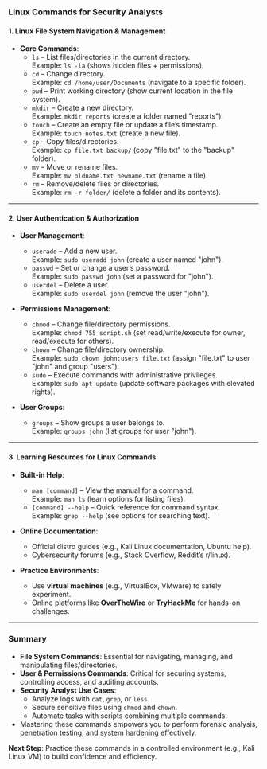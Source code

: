 ### **Linux Commands for Security Analysts**  

#### **1. Linux File System Navigation & Management**  
- **Core Commands**:  
  - `ls` – List files/directories in the current directory.  
    Example: `ls -la` (shows hidden files + permissions).  
  - `cd` – Change directory.  
    Example: `cd /home/user/Documents` (navigate to a specific folder).  
  - `pwd` – Print working directory (show current location in the file system).  
  - `mkdir` – Create a new directory.  
    Example: `mkdir reports` (create a folder named "reports").  
  - `touch` – Create an empty file or update a file’s timestamp.  
    Example: `touch notes.txt` (create a new file).  
  - `cp` – Copy files/directories.  
    Example: `cp file.txt backup/` (copy "file.txt" to the "backup" folder).  
  - `mv` – Move or rename files.  
    Example: `mv oldname.txt newname.txt` (rename a file).  
  - `rm` – Remove/delete files or directories.  
    Example: `rm -r folder/` (delete a folder and its contents).  

---

#### **2. User Authentication & Authorization**  
- **User Management**:  
  - `useradd` – Add a new user.  
    Example: `sudo useradd john` (create a user named "john").  
  - `passwd` – Set or change a user’s password.  
    Example: `sudo passwd john` (set a password for "john").  
  - `userdel` – Delete a user.  
    Example: `sudo userdel john` (remove the user "john").  

- **Permissions Management**:  
  - `chmod` – Change file/directory permissions.  
    Example: `chmod 755 script.sh` (set read/write/execute for owner, read/execute for others).  
  - `chown` – Change file/directory ownership.  
    Example: `sudo chown john:users file.txt` (assign "file.txt" to user "john" and group "users").  
  - `sudo` – Execute commands with administrative privileges.  
    Example: `sudo apt update` (update software packages with elevated rights).  

- **User Groups**:  
  - `groups` – Show groups a user belongs to.  
    Example: `groups john` (list groups for user "john").  

---

#### **3. Learning Resources for Linux Commands**  
- **Built-in Help**:  
  - `man [command]` – View the manual for a command.  
    Example: `man ls` (learn options for listing files).  
  - `[command] --help` – Quick reference for command syntax.  
    Example: `grep --help` (see options for searching text).  

- **Online Documentation**:  
  - Official distro guides (e.g., Kali Linux documentation, Ubuntu help).  
  - Cybersecurity forums (e.g., Stack Overflow, Reddit’s r/linux).  

- **Practice Environments**:  
  - Use **virtual machines** (e.g., VirtualBox, VMware) to safely experiment.  
  - Online platforms like **OverTheWire** or **TryHackMe** for hands-on challenges.  

---

### **Summary**  
- **File System Commands**: Essential for navigating, managing, and manipulating files/directories.  
- **User & Permissions Commands**: Critical for securing systems, controlling access, and auditing accounts.  
- **Security Analyst Use Cases**:  
  - Analyze logs with `cat`, `grep`, or `less`.  
  - Secure sensitive files using `chmod` and `chown`.  
  - Automate tasks with scripts combining multiple commands.  
- Mastering these commands empowers you to perform forensic analysis, penetration testing, and system hardening effectively.  

**Next Step**: Practice these commands in a controlled environment (e.g., Kali Linux VM) to build confidence and efficiency.